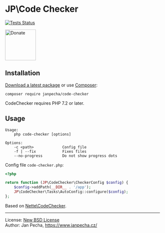 # JP\Code Checker

[![Tests Status](https://github.com/janpecha/code-checker/workflows/Tests/badge.svg)](https://github.com/janpecha/code-checker/actions)

<a href="https://www.janpecha.cz/donate/"><img src="https://buymecoffee.intm.org/img/donate-banner.v1.svg" alt="Donate" height="100"></a>


## Installation

[Download a latest package](https://github.com/janpecha/code-checker/releases) or use [Composer](http://getcomposer.org/):

```
composer require janpecha/code-checker
```

CodeChecker requires PHP 7.2 or later.


## Usage

```
Usage:
    php code-checker [options]

Options:
    -c <path>             Config file
    -f | --fix            Fixes files
    --no-progress         Do not show progress dots
```

Config file `code-checker.php`:

```php
<?php

return function (JP\CodeChecker\CheckerConfig $config) {
	$config->addPath(__DIR__ . '/app');
	JP\CodeChecker\Tasks\AutoConfig::configure($config);
};
```

Based on [Nette\CodeChecker](https://github.com/nette/code-checker).

------------------------------

License: [New BSD License](license.md)
<br>Author: Jan Pecha, https://www.janpecha.cz/
